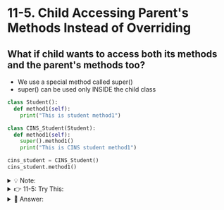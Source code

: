 # 11-5. Child Accessing Parent's Methods Instead of Overriding

## What if child wants to access both its methods and the parent's methods too?
- We use a special method called super()
- super() can be used only INSIDE the child class

```python
class Student():
  def method1(self):
    print("This is student method1")

class CINS_Student(Student):
  def method1(self):
    super().method1()
    print("This is CINS student method1")

cins_student = CINS_Student()
cins_student.method1()
```

<details>
  <summary>
    💡 Note: 
  </summary>
  Instead of super, we can use the parent class name to call its methods inside the child class<br>
  But, we have to pass self as the first argument

  ```python
  class Student():
    def method1(self):
      print("This is student method1")

  class CINS_Student(Student):
    def method1(self):
      Student.method1(self) # accessing using parent's name
      print("This is CINS student method1")

  cins_student = CINS_Student()
  cins_student.method1()

  ```
</details>


<details>
  <summary>
    👉 11-5: Try This:
  </summary>
  
  In the above example
  - Write an init in the parent class and print `Hello`
  - From the child class' init method, call the parent init
</details>


<details>
  <summary>
    👀 Answer:
  </summary>

  ```python
class Student():
  def __init__(self):
    print("Hello")

class CINS_Student(Student):
  def __init__(self):
    super().__init__() # accessing the parent's init
    
cins_student = CINS_Student()
```
</details>
